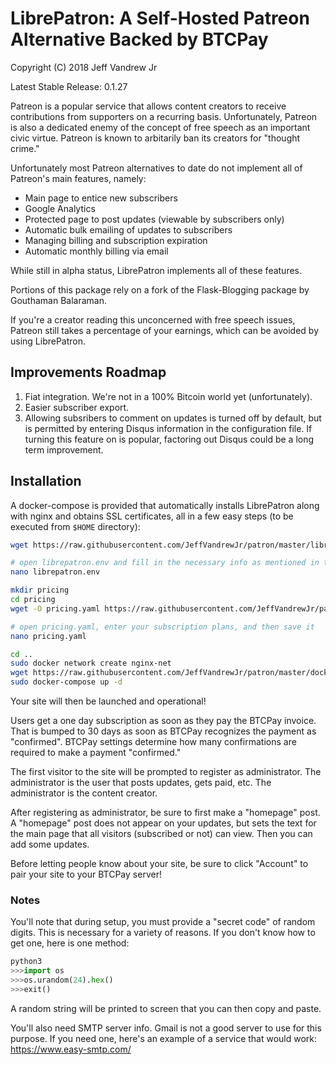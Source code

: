 <h1>LibrePatron: A Self-Hosted Patreon Alternative Backed by BTCPay</h1>

Copyright (C) 2018 Jeff Vandrew Jr

Latest Stable Release: 0.1.27

Patreon is a popular service that allows content creators to receive contributions from supporters on a recurring basis. Unfortunately, Patreon is also a dedicated enemy of the concept of free speech as an important civic virtue. Patreon is known to arbitarily ban its creators for "thought crime."

Unfortunately most Patreon alternatives to date do not implement all of Patreon's main features, namely:

* Main page to entice new subscribers
* Google Analytics
* Protected page to post updates (viewable by subscribers only)
* Automatic bulk emailing of updates to subscribers
* Managing billing and subscription expiration
* Automatic monthly billing via email

While still in alpha status, LibrePatron implements all of these features. 

Portions of this package rely on a fork of the Flask-Blogging package by Gouthaman Balaraman.

If you're a creator reading this unconcerned with free speech issues, Patreon still takes a percentage of your earnings, which can be avoided by using LibrePatron.

<h2>Improvements Roadmap</h2>

1. Fiat integration. We're not in a 100% Bitcoin world yet (unfortunately). 
2. Easier subscriber export.
3. Allowing subsribers to comment on updates is turned off by default, but is permitted by entering Disqus information in the configuration file. If turning this feature on is popular, factoring out Disqus could be a long term improvement.

<h2>Installation</h2>

A docker-compose is provided that automatically installs LibrePatron along with nginx and obtains SSL certificates, all in a few easy steps (to be executed from `$HOME` directory):

```bash
wget https://raw.githubusercontent.com/JeffVandrewJr/patron/master/librepatron.env

# open librepatron.env and fill in the necessary info as mentioned in the file comments, and then save
nano librepatron.env

mkdir pricing
cd pricing
wget -O pricing.yaml https://raw.githubusercontent.com/JeffVandrewJr/patron/master/pricing.yaml.sample

# open pricing.yaml, enter your subscription plans, and then save it
nano pricing.yaml

cd ..
sudo docker network create nginx-net
wget https://raw.githubusercontent.com/JeffVandrewJr/patron/master/docker-compose.yml
sudo docker-compose up -d
```
Your site will then be launched and operational!

Users get a one day subscription as soon as they pay the BTCPay invoice. That is bumped to 30 days as soon as BTCPay recognizes the payment as "confirmed". BTCPay settings determine how many confirmations are required to make a payment "confirmed."

The first visitor to the site will be prompted to register as administrator. The administrator is the user that posts updates, gets paid, etc. The administrator is the content creator.

After registering as administrator, be sure to first make a "homepage" post. A "homepage" post does not appear on your updates, but sets the text for the main page that all visitors (subscribed or not) can view. Then you can add some updates.

Before letting people know about your site, be sure to click "Account" to pair your site to your BTCPay server!

<h3>Notes</h3>

You'll note that during setup, you must provide a "secret code" of random digits. This is necessary for a variety of reasons. If you don't know how to get one, here is one method:

```python
python3
>>>import os
>>>os.urandom(24).hex()
>>>exit()
```

A random string will be printed to screen that you can then copy and paste.

You'll also need SMTP server info. Gmail is not a good server to use for this purpose. If you need one, here's an example of a service that would work: https://www.easy-smtp.com/
